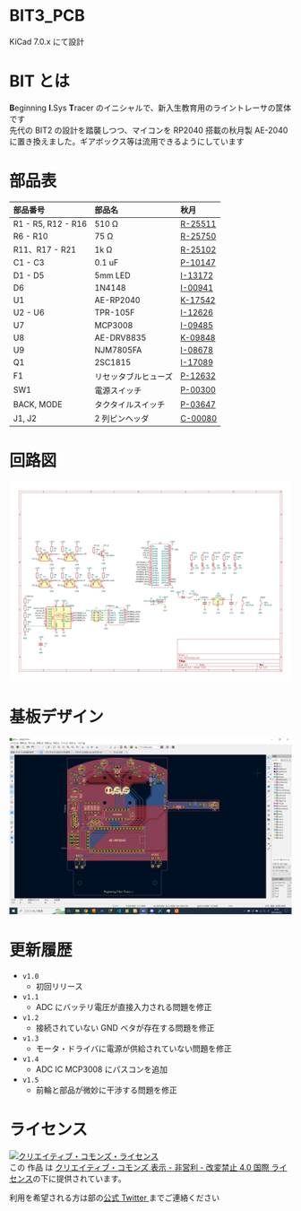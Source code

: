 # BIT3_PCB

KiCad 7.0.x にて設計

# BIT とは

**B**eginning **I**.Sys **T**racer のイニシャルで、新入生教育用のライントレーサの筐体です  
先代の BIT2 の設計を踏襲しつつ、マイコンを RP2040 搭載の秋月製 AE-2040 に置き換えました。ギアボックス等は流用できるようにしています

# 部品表

| 部品番号 | 部品名 | 秋月 |
|:----|:----|:----|
| R1 - R5, R12 - R16 | 510 Ω | [R-25511](https://akizukidenshi.com/catalog/g/gR-25511/) |
| R6 - R10 | 75 Ω | [R-25750](https://akizukidenshi.com/catalog/g/gR-25750/) |
| R11、R17 - R21 | 1k Ω | [R-25102](https://akizukidenshi.com/catalog/g/gR-25102/) |
| C1 - C3 | 0.1 uF | [P-10147](https://akizukidenshi.com/catalog/g/gP-10147/) |
| D1 - D5 | 5mm LED | [I-13172](https://akizukidenshi.com/catalog/g/gI-13172/) |
| D6 | 1N4148 | [I-00941](https://akizukidenshi.com/catalog/g/gI-00941/) |
| U1 | AE-RP2040 | [K-17542](https://akizukidenshi.com/catalog/g/gK-17542/) |
| U2 - U6 | TPR-105F | [I-12626](https://akizukidenshi.com/catalog/g/gI-12626/) |
| U7 | MCP3008 | [I-09485](https://akizukidenshi.com/catalog/g/gI-09485/) |
| U8 | AE-DRV8835 | [K-09848](https://akizukidenshi.com/catalog/g/gK-09848/) |
| U9 | NJM7805FA | [I-08678](https://akizukidenshi.com/catalog/g/gI-08678/) |
| Q1 | 2SC1815 | [I-17089](https://akizukidenshi.com/catalog/g/gI-17089/) |
| F1 | リセッタブルヒューズ | [P-12632](https://akizukidenshi.com/catalog/g/gP-12632/) |
| SW1 | 電源スイッチ | [P-00300](https://akizukidenshi.com/catalog/g/gP-00300/) |
| BACK, MODE | タクタイルスイッチ | [P-03647](https://akizukidenshi.com/catalog/g/gP-03647/) |
| J1, J2 | 2 列ピンヘッダ | [C-00080](https://akizukidenshi.com/catalog/g/gC-00080/) |

# 回路図

![BIT3＿Schematic](./img/BIT3.svg)

# 基板デザイン

![BIT3＿PCB](./img/BIT3_PCB_Design.png)

# 更新履歴

- `v1.0`
  - 初回リリース
- `v1.1`
  - ADC にバッテリ電圧が直接入力される問題を修正
- `v1.2`
  - 接続されていない GND ベタが存在する問題を修正
- `v1.3`
  - モータ・ドライバに電源が供給されていない問題を修正
- `v1.4`
  - ADC IC MCP3008 にパスコンを追加
- `v1.5` 
  - 前輪と部品が微妙に干渉する問題を修正

# ライセンス

<a rel="license" href="http://creativecommons.org/licenses/by-nc-nd/4.0/"><img alt="クリエイティブ・コモンズ・ライセンス" style="border-width:0" src="https://i.creativecommons.org/l/by-nc-nd/4.0/88x31.png" /></a><br />この 作品 は <a rel="license" href="http://creativecommons.org/licenses/by-nc-nd/4.0/">クリエイティブ・コモンズ 表示 - 非営利 - 改変禁止 4.0 国際 ライセンス</a>の下に提供されています。

利用を希望される方は部の[公式 Twitter ](https://twitter.com/ISys_robocon)までご連絡ください
